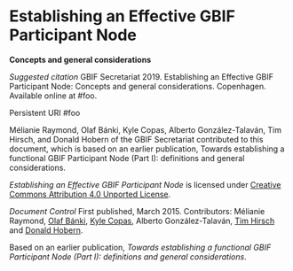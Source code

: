 # Establishing an Effective GBIF Participant Node

__Concepts and general considerations__


_Suggested citation_
GBIF Secretariat 2019. Establishing an Effective GBIF Participant Node: Concepts and general considerations. Copenhagen. Available online at #foo.

Persistent URI
#foo

Mélianie Raymond, Olaf Bánki, Kyle Copas, Alberto González-Talaván, Tim Hirsch, and Donald Hobern of the GBIF Secretariat contributed to this document, which is based on an earlier publication, Towards establishing a functional GBIF Participant Node (Part I): definitions and general considerations.

_Establishing an Effective GBIF Participant Node_ is licensed under [Creative Commons Attribution 4.0 Unported License](https://creativecommons.org/licenses/by/4.0).

_Document Control_
First published, March 2015. Contributors: Mélianie Raymond, [Olaf Bánki](https://orcid.org/0000-0001-6197-9951), [Kyle Copas](https://orcid.org/0000-0002-6590-599X), Alberto González-Talaván, [Tim Hirsch](https://orcid.org/0000-0002-5015-5807) and [Donald Hobern](https://orcid.org/0000-0001-6492-4016).

Based on an earlier publication, _Towards establishing a functional GBIF Participant Node (Part I): definitions and general considerations_.
